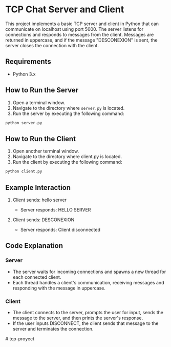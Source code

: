 # TCP Chat Server and Client

This project implements a basic TCP server and client in Python that can communicate on localhost using port 5000. The server listens for connections and responds to messages from the client. Messages are returned in uppercase, and if the message "DESCONEXION" is sent, the server closes the connection with the client.

## Requirements

- Python 3.x

## How to Run the Server

1. Open a terminal window.
2. Navigate to the directory where `server.py` is located.
3. Run the server by executing the following command:

```bash
python server.py
```

## How to Run the Client

1. Open another terminal window.
2. Navigate to the directory where client.py is located.
3. Run the client by executing the following command:

```bash
python client.py
```

## Example Interaction

1. Client sends: hello server
   * Server responds: HELLO SERVER

2. Client sends: DESCONEXION
   * Server responds: Client disconnected

## Code Explanation

### Server
* The server waits for incoming connections and spawns a new thread for each connected client.
* Each thread handles a client's communication, receiving messages and responding with the message in uppercase.

### Client
* The client connects to the server, prompts the user for input, sends the message to the server, and then prints the server's response.
* If the user inputs DISCONNECT, the client sends that message to the server and terminates the connection.

#   t c p - p r o y e c t  
 